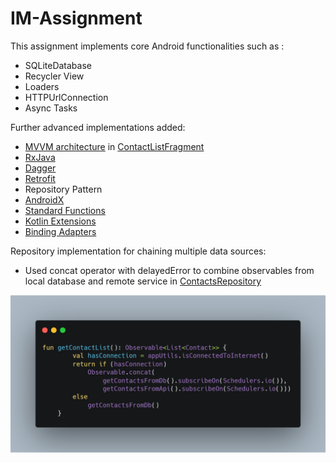 # IM-Assignment

This assignment implements core Android functionalities such as :
- SQLiteDatabase
- Recycler View
- Loaders
- HTTPUrlConnection
- Async Tasks

Further advanced implementations added:
- [MVVM architecture](https://developer.android.com/jetpack/docs/guide) in [ContactListFragment](https://github.com/chauhan-abhi/IM-Assignment/blob/master/app/src/main/java/com/example/demo_day1/ui/contactList/ContactListFragment.kt)
- [RxJava](https://github.com/ReactiveX/RxJava)
- [Dagger](https://github.com/google/dagger)
- [Retrofit](https://github.com/square/retrofit)
- Repository Pattern
- [AndroidX](https://developer.android.com/jetpack/androidx)
- [Standard Functions](https://kotlinlang.org/docs/reference/scope-functions.html)
- [Kotlin Extensions](https://kotlinlang.org/docs/reference/extensions.html)
- [Binding Adapters](https://developer.android.com/topic/libraries/data-binding/binding-adapters)

Repository implementation for chaining multiple data sources:
- Used concat operator with delayedError to combine observables from local database and remote service in 
[ContactsRepository](https://github.com/chauhan-abhi/IM-Assignment/blob/master/app/src/main/java/com/example/demo_day1/ui/contactList/repository/ContactsRepository.kt)

<img src = "https://github.com/chauhan-abhi/IM-Assignment/blob/master/carbon.png">
